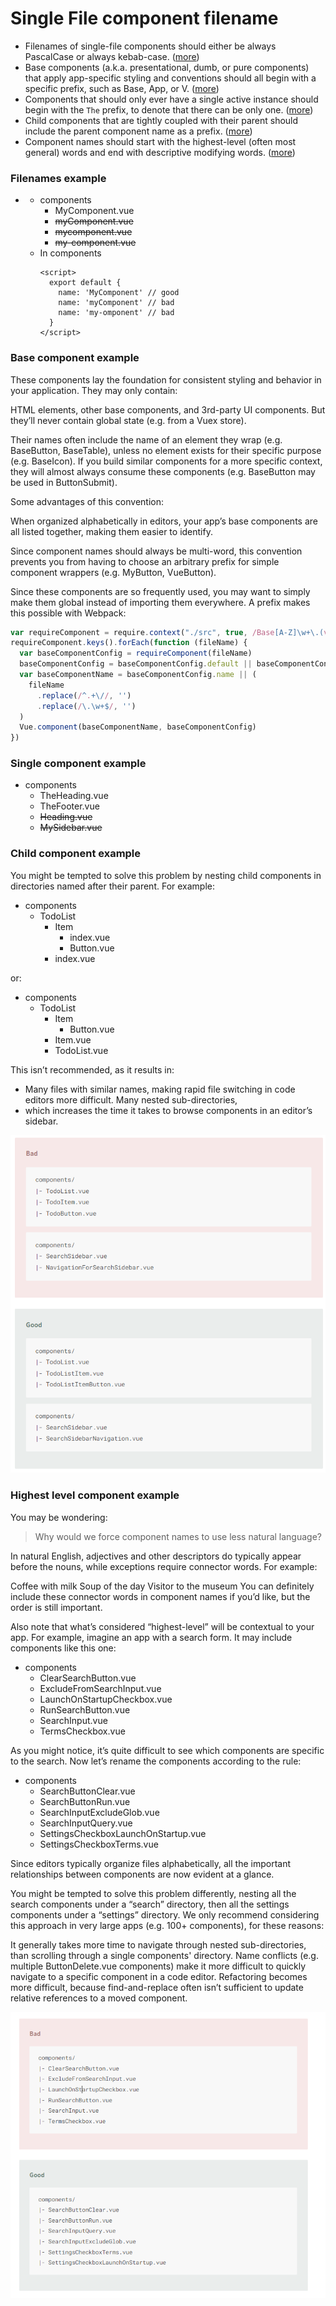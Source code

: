 # Single File component filename

- Filenames of single-file components should either be always PascalCase or always
  kebab-case. ([more](#filenames-example))
- Base components (a.k.a. presentational, dumb, or pure components) that apply app-specific styling and conventions
  should all begin with a specific prefix, such as Base, App, or V. ([more](#base-component-example))
- Components that should only ever have a single active instance should begin with the ```The``` prefix, to denote that
  there can be only one. ([more](#single-component-example))
- Child components that are tightly coupled with their parent should include the parent component name as a
  prefix. ([more](#child-component-example))
- Component names should start with the highest-level (often most general) words and end with descriptive modifying
  words. ([more](#highest-level-component-example))

### Filenames example

- * components
    * MyComponent.vue
    * ~~myComponent.vue~~
    * ~~mycomponent.vue~~
    * ~~my-component.vue~~

  - In components
    ```vue
    <script>
      export default {
        name: 'MyComponent' // good
        name: 'myComponent' // bad
        name: 'my-omponent' // bad
      }
    </script>

### Base component example

These components lay the foundation for consistent styling and behavior in your application. They may only contain:

HTML elements, other base components, and 3rd-party UI components. But they’ll never contain global state (e.g. from a
Vuex store).

Their names often include the name of an element they wrap (e.g. BaseButton, BaseTable), unless no element exists for
their specific purpose (e.g. BaseIcon). If you build similar components for a more specific context, they will almost
always consume these components (e.g. BaseButton may be used in ButtonSubmit).

Some advantages of this convention:

When organized alphabetically in editors, your app’s base components are all listed together, making them easier to
identify.

Since component names should always be multi-word, this convention prevents you from having to choose an arbitrary
prefix for simple component wrappers (e.g. MyButton, VueButton).

Since these components are so frequently used, you may want to simply make them global instead of importing them
everywhere. A prefix makes this possible with Webpack:

```js
var requireComponent = require.context("./src", true, /Base[A-Z]\w+\.(vue|js)$/)
requireComponent.keys().forEach(function (fileName) {
  var baseComponentConfig = requireComponent(fileName)
  baseComponentConfig = baseComponentConfig.default || baseComponentConfig
  var baseComponentName = baseComponentConfig.name || (
    fileName
      .replace(/^.+\//, '')
      .replace(/\.\w+$/, '')
  )
  Vue.component(baseComponentName, baseComponentConfig)
})
```

### Single component example

* components
    * TheHeading.vue
    * TheFooter.vue
    * ~~Heading.vue~~
    * ~~MySidebar.vue~~

### Child component example

You might be tempted to solve this problem by nesting child components in directories named after their parent. For
example:

* components
    * TodoList
        * Item
            * index.vue
            * Button.vue
        * index.vue

or:

* components
  * TodoList
    * Item
      * Button.vue
    * Item.vue 
    * TodoList.vue

This isn’t recommended, as it results in:

- Many files with similar names, making rapid file switching in code editors more difficult. Many nested sub-directories,
- which increases the time it takes to browse components in an editor’s sidebar.

![Child component example](images/tightly-coupled-image-1.png)


### Highest level component example

You may be wondering:

> Why would we force component names to use less natural language?

In natural English, adjectives and other descriptors do typically appear before the nouns, while exceptions require connector words. For example:

Coffee with milk
Soup of the day
Visitor to the museum
You can definitely include these connector words in component names if you’d like, but the order is still important.

Also note that what’s considered “highest-level” will be contextual to your app. For example, imagine an app with a search form. It may include components like this one:

* components
  * ClearSearchButton.vue
  * ExcludeFromSearchInput.vue
  * LaunchOnStartupCheckbox.vue
  * RunSearchButton.vue
  * SearchInput.vue
  * TermsCheckbox.vue


As you might notice, it’s quite difficult to see which components are specific to the search. Now let’s rename the components according to the rule:

* components
  * SearchButtonClear.vue
  * SearchButtonRun.vue
  * SearchInputExcludeGlob.vue
  * SearchInputQuery.vue
  * SettingsCheckboxLaunchOnStartup.vue
  * SettingsCheckboxTerms.vue


Since editors typically organize files alphabetically, all the important relationships between components are now evident at a glance.

You might be tempted to solve this problem differently, nesting all the search components under a “search” directory, then all the settings components under a “settings” directory. We only recommend considering this approach in very large apps (e.g. 100+ components), for these reasons:

It generally takes more time to navigate through nested sub-directories, than scrolling through a single components' directory.
Name conflicts (e.g. multiple ButtonDelete.vue components) make it more difficult to quickly navigate to a specific component in a code editor.
Refactoring becomes more difficult, because find-and-replace often isn’t sufficient to update relative references to a moved component.

![highest level component](images/highest-level-component.png)